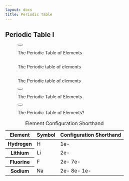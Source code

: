 ```yaml
---
layout: docs
title: Periodic Table
---
```


## Periodic Table I

<div class="figure text-align-center">
    <figure>
        <button
            class="lightbox-button lightbox-button--icon"
            data-lightbox="image"
            data-lightbox-src="{{ site.url}}/images/module-figures/52-a-LG.jpg">
            <img
                src="{{ site.url}}/images/module-figures/52-a.svg"
                alt=""
            />
        </button>
        <figcaption>
            <p>
                The Periodic Table of Elements
            </p>
        </figcaption>
    </figure>
</div>

<div class="figure text-align-center">
    <figure>
            <img
                src="{{ site.url}}/images/module-figures/52-b.svg"
                alt=""
            />
        <figcaption>
            <p>
                The Periodic table of elements
            </p>
        </figcaption>
    </figure>
</div>

<div class="figure text-align-center">
    <figure>
            <img
                src="{{ site.url}}/images/module-figures/52-c.svg"
                alt=""
            />
        <figcaption>
            <p>
                The Periodic table of elements
            </p>
        </figcaption>
    </figure>
</div>

<div class="figure text-align-center">
    <figure>
        <button
            class="lightbox-button lightbox-button--icon"
            data-lightbox="image"
            data-lightbox-src="{{ site.url}}/images/module-figures/56-e-LG.png">
            <img
                src="{{ site.url}}/images/module-figures/56-e.svg"
                alt=""
            />
        </button>
        <figcaption>
            <p>
                The Periodic Table of Elements
            </p>
        </figcaption>
    </figure>
</div>

<div class="figure text-align-center">
    <figure>
        <button
            class="lightbox-button lightbox-button--icon"
            data-lightbox="image"
            data-lightbox-src="{{ site.url }}/images/module-figures/56-f-LG.jpg">
            <img
                src="{{ site.url }}/images/module-figures/56-f.jpg"
                alt=""
            />
        </button>
        <figcaption>
            <p>
                The Periodic Table of Elements?
            </p>
        </figcaption>
    </figure>
</div>

<table class="table" aria-describedby="configDescription">
  <caption id="configDescription">Element Configuration Shorthand</caption>
  <thead>
    <tr>
      <th scope="col">Element</th>
      <th scope="col">Symbol</th>
      <th scope="col">Configuration Shorthand</th>
    </tr>
  </thead>
  <tbody>
    <tr>
      <th scope="row">Hydrogen</th>
      <td>H</td>
      <td>1e-</td>
    </tr>
    <tr>
      <th scope="row">Lithium</th>
      <td>Li</td>
      <td>2e-</td>
    </tr>
    <tr>
      <th scope="row">Fluorine</th>
      <td>F</td>
      <td>2e- 7e-</td>
    </tr>
    <tr>
      <th scope="row">Sodium</th>
      <td>Na</td>
      <td>2e- 8e- 1e-</td>
    </tr>
  </tbody>
</table>

<script type="module" src="https://ajax.googleapis.com/ajax/libs/model-viewer/3.4.0/model-viewer.min.js"></script>

